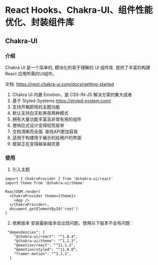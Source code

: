 # **React Hooks、Chakra-UI、组件性能优化、封装组件库**
## Chakra-UI
### 介绍
Chakra UI 是⼀个简单的, 模块化的易于理解的 UI 组件库. 提供了丰富的构建 React 应⽤所需的UI组件。

⽂档: https://next.chakra-ui.com/docs/getting-started

1. Chakra UI 内置 Emotion，是 CSS-IN-JS 解决⽅案的集⼤成者
2. 基于 Styled-Systems https://styled-system.com/ 
3. ⽀持开箱即⽤的主题功能
4. 默认⽀持⽩天和⿊夜两种模式
5. 拥有⼤量功能丰富且⾮常有⽤的组件
6. 使响应式设计变得轻⽽易举
7. ⽂档清晰⽽全⾯. 查找API更加容易
8. 适⽤于构建⽤于展示的给⽤户的界⾯
9. 框架正在变得越来越完善

### 使用
1. 引入主题
```
import { ChakraProvider } from '@chakra-ui/react'
import theme from '@chakra-ui/theme'

ReactDOM.render(
  <ChakraProvider theme={theme}>
    <App />
  </ChakraProvider>,
  document.getElementById('root')
)
```

2. 依赖版本
安装最新版本会出现问题，使用以下版本不会有问题：
```
 "dependencies": {
    "@chakra-ui/react": "^1.0.4",
    "@chakra-ui/theme": "^1.2.2",
    "@emotion/react": "^11.1.3",
    "@emotion/styled": "^11.0.0",
    "framer-motion": "^3.1.1",
  }
```